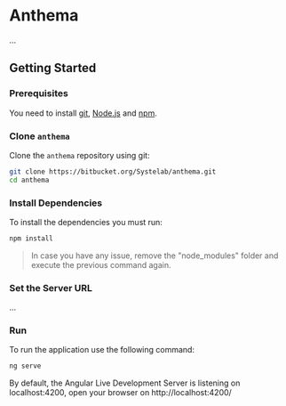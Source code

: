 
# Anthema

...

## Getting Started
### Prerequisites

You need to install [git][git], [Node.js][node] and [npm][npm].

### Clone `anthema`

Clone the `anthema` repository using git:

```bash
git clone https://bitbucket.org/Systelab/anthema.git
cd anthema
```

### Install Dependencies

To install the dependencies you must run:

```bash
npm install
```
> In case you have any issue, remove the "node_modules" folder and execute the previous command again.

### Set the Server URL

...

### Run

To run the application use the following command:

```bash
ng serve
```

By default, the Angular Live Development Server is listening on localhost:4200, open your browser on http://localhost:4200/

[git]: https://git-scm.com/
[npm]: https://www.npmjs.com/
[node]: https://nodejs.org
[Angular]: https://angular.io/
